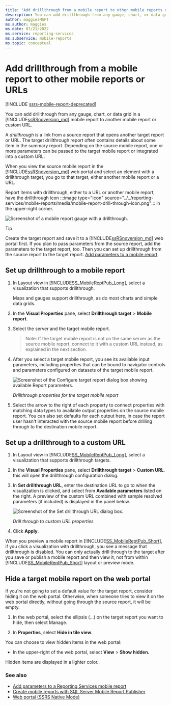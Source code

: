 ```yaml
---
title: "Add drillthrough from a mobile report to other mobile reports or URLs"
description: You can add drillthrough from any gauge, chart, or data grid in a Reporting Services mobile report to another mobile report or custom URL.
author: maggiesMSFT
ms.author: maggies
ms.date: 07/21/2022
ms.service: reporting-services
ms.subservice: mobile-reports
ms.topic: conceptual
---
```

# Add drillthrough from a mobile report to other mobile reports or URLs

[!INCLUDE [ssrs-mobile-report-deprecated](../../includes/ssrs-mobile-report-deprecated.md)]

You can add drillthrough from any gauge, chart, or data grid in a [!INCLUDE[ssRSnoversion_md](../../includes/ssrsnoversion-md.md)] mobile report to another mobile report or custom URL. 

A *drillthrough*  is a link from a source report that opens another target report or URL. The target drillthrough report often contains details about some item in the summary report. Depending on the source mobile report, one or more parameters can be passed to the target mobile report or integrated into a custom URL.  
  
When you view the source mobile report in the [!INCLUDE[ssRSnoversion_md](../../includes/ssrsnoversion-md.md)] web portal and select an element with a drillthrough target, you go to that target, either another mobile report or a URL.  

Report items with drillthrough, either to a URL or another mobile report, have the drillthrough icon :::image type="icon" source="../../reporting-services/mobile-reports/media/mobile-report-drill-through-icon.png"::: in the upper-right corner.

![Screenshot of a mobile report gauge with a drillthrough.](../../reporting-services/mobile-reports/media/mobile-report-gauge-drill-through.png)

> [!TIP]  
> Create the target report and save it to a [!INCLUDE[ssRSnoversion_md](../../includes/ssrsnoversion-md.md)] web portal first. If you plan to pass parameters from the source report, add the parameters to the target report, too. Then you can set up drillthrough from the source report to the target report. [Add parameters to a mobile report](../../reporting-services/mobile-reports/add-parameters-to-a-mobile-report-reporting-services.md).
 
## Set up drillthrough to a mobile report  

1. In Layout view in [!INCLUDE[SS_MobileReptPub_Long](../../includes/ss-mobilereptpub-long.md)], select a visualization that supports drillthrough.   

   Maps and gauges support drillthrough, as do most charts and simple data grids.
   
2. In the **Visual Properties** pane, select **Drillthrough target** > **Mobile report**.  
3. Select the server and the target mobile report.  

   >Note: If the target mobile report is not on the same server as the source mobile report, connect to it with a custom URL instead, as explained in the next section.  
 
4. After you select a target mobile report, you see its available input parameters, including properties that can be bound to navigator controls and parameters configured on datasets of the target mobile report.  

   ![Screenshot of the Configure target report dialog box showing available Report parameters.](../../reporting-services/mobile-reports/media/mobile-report-drillthrough-target.PNG)
   
   *Drillthrough properties for the target mobile report*  
  
5. Select the arrow to the right of each property to connect properties with matching data types to available output properties on the source mobile report. You can also set defaults for each output here, in case the report user hasn't interacted with the source mobile report before drilling through to the destination mobile report.  
  
## Set up a drillthrough to a custom URL  
  
1. In Layout view in [!INCLUDE[SS_MobileReptPub_Long](../../includes/ss-mobilereptpub-long.md)], select a visualization that supports drillthrough targets.    
2. In the **Visual Properties** pane, select **Drillthrough target** > **Custom URL**.  this will open the drillthrough configuration dialog.  
  
3. In **Set drillthrough URL**, enter the destination URL to go to when the visualization is clicked, and select from **Available parameters** listed on the right. A preview of the custom URL combined with sample resolved parameters (if included) is displayed in the panel below.  
  
   ![Screenshot of the Set drillthrough URL dialog box.](../../reporting-services/mobile-reports/media/mobile-report-drillthrough-url.PNG)
  
   *Drill through to custom URL properties*  
  
4. Click **Apply**.  

  
When you preview a mobile report in [!INCLUDE[SS_MobileReptPub_Short](../../includes/ss-mobilereptpub-short.md)], if you click a visualization with drillthrough, you see a message that drillthrough is disabled. You can only actually drill through to the target after you save or publish a mobile report and then view it, not from within [!INCLUDE[SS_MobileReptPub_Short](../../includes/ss-mobilereptpub-short.md)] layout or preview mode.  

## Hide a target mobile report on the web portal
If you're not going to set a default value for the target report, consider hiding it on the web portal. Otherwise, when someone tries to view it on the web portal directly, without going through the source report, it will be empty.

1. In the web portal, select the ellipsis (...) on the target report you want to hide, then select Manage.

2. In **Properties**, select **Hide in tile view**.

You can choose to view hidden items in the web portal: 

* In the upper-right of the web portal, select **View** > **Show hidden.** 

Hidden items are displayed in a lighter color..
    
### See also  
 
* [Add parameters to a Reporting Services mobile report](../../reporting-services/mobile-reports/add-parameters-to-a-mobile-report-reporting-services.md)
* [Create mobile reports with SQL Server Mobile Report Publisher](../../reporting-services/mobile-reports/create-mobile-reports-with-sql-server-mobile-report-publisher.md) 
* [Web portal (SSRS Native Mode)](../../reporting-services/web-portal-ssrs-native-mode.md)

